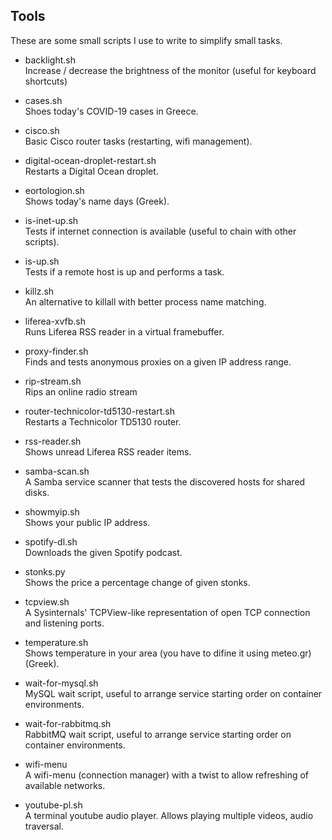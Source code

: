 ## Tools
These are some small scripts I use to write to simplify small tasks.

- backlight.sh  
  Increase / decrease the brightness of the monitor (useful for keyboard shortcuts)

- cases.sh  
  Shoes today's COVID-19 cases in Greece.

- cisco.sh  
  Basic Cisco router tasks (restarting, wifi management).

- digital-ocean-droplet-restart.sh  
  Restarts a Digital Ocean droplet.

- eortologion.sh  
  Shows today's name days (Greek).

- is-inet-up.sh  
  Tests if internet connection is available (useful to chain with other scripts).

- is-up.sh  
  Tests if a remote host is up and performs a task.

- killz.sh  
  An alternative to killall with better process name matching.

- liferea-xvfb.sh  
  Runs Liferea RSS reader in a virtual framebuffer.

- proxy-finder.sh  
  Finds and tests anonymous proxies on a given IP address range.

- rip-stream.sh  
  Rips an online radio stream

- router-technicolor-td5130-restart.sh  
  Restarts a Technicolor TD5130 router.

- rss-reader.sh  
  Shows unread Liferea RSS reader items.

- samba-scan.sh  
  A Samba service scanner that tests the discovered hosts for shared disks.

- showmyip.sh  
  Shows your public IP address.

- spotify-dl.sh  
  Downloads the given Spotify podcast.

- stonks.py  
  Shows the price a percentage change of given stonks.

- tcpview.sh  
  A Sysinternals' TCPView-like representation of open TCP connection and listening ports.

- temperature.sh  
  Shows temperature in your area (you have to difine it using meteo.gr) (Greek).

- wait-for-mysql.sh  
  MySQL wait script, useful to arrange service starting order on container environments.

- wait-for-rabbitmq.sh  
  RabbitMQ wait script, useful to arrange service starting order on container environments.

- wifi-menu  
  A wifi-menu (connection manager) with a twist to allow refreshing of available networks.

- youtube-pl.sh  
  A terminal youtube audio player. Allows playing multiple videos, audio traversal.
